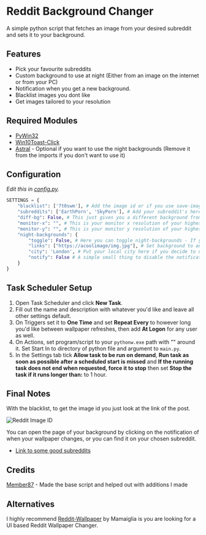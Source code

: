 # Reddit Background Changer
A simple python script that fetches an image from your desired subreddit and sets it to your background.

## Features
- Pick your favourite subreddits
- Custom background to use at night (Either from an image on the internet or from your PC)
- Notification when you get a new background.
- Blacklist images you dont like
- Get images tailored to your resolution

## Required Modules
- [PyWin32](https://pypi.org/project/pywin32/)
- [Win10Toast-Click](https://pypi.org/project/win10toast-click/)
- [Astral](https://pypi.org/project/astral/) - Optional if you want to use the night backgrounds (Remove it from the imports if you don't want to use it)

## Configuration
*Edit this in [config.py](https://github.com/coredev-uk/reddit-background-changer/blob/main/config.py#L3).*
```python
SETTINGS = {
    "blacklist": ['7t0swm'], # Add the image id or if you use save-images you can use the file name of what you'd not like to see in the future
    "subreddits": ['EarthPorn', 'SkyPorn'], # Add your subreddit's here, its randomised each time its ran, so it'll be one from the list (it can just be one subreddit if you'd just like that)
    "diff-bg": False, # This just gives you a different background from reddit everytime it checks, i suggest not turning it on if you run the script very often as it will run out of images and default to the first one after.
    "monitor-x": "", # This is your monitor x resolution of your highest resolution monitor (I.e 1920 for a 1920x1080 (1080p) display) - Leave this empty if you would like it to auto detect your primary display resolution. (and if you have a single monitor)
    "monitor-y": "", # This is your monitor y resolution of your highest resolution monitor (I.e 1080 for a 1920x1080 (1080p) display) - Leave this empty if you would like it to auto detect your primary display resolution. (and if you have a single monitor)
    "night-backgrounds": {
        "toggle": False, # Here you can toggle night-backgrounds - If you leave links empty '[]' then it will attempt to use images found in the Custom-Backgrounds folder
        "links": ["https://acoolimage/img.jpg"], # Set background to an you found on the internet.
        "city": 'London', # Put your local city here if you decide to use night-backgrounds, just leave it default if you dont want to use the night-backgrounds
        "notify": False # A simple small thing to disable the notification, it annoys me at night so I leave it off.
    }
}
```

## Task Scheduler Setup
1. Open Task Scheduler and click **New Task**.
2. Fill out the name and description with whatever you'd like and leave all other settings default.
3. On Triggers set it to **One Time** and set **Repeat Every** to however long you'd like between wallpaper refreshes, then add **At Logon** for any user as well.
4. On Actions, set program/script to your `pythonw.exe` path with "" around it. Set Start In to directory of python file and argument to `main.py`.
5. In the Settings tab tick **Allow task to be run on demand**, **Run task as soon as possible after a scheduled start is missed** and **If the running task does not end when requested, force it to stop** then set **Stop the task if it runs longer than:** to 1 hour.

## Final Notes
With the blacklist, to get the image id you just look at the link of the post.

![Reddit Image ID](https://i.imgur.com/E2AQYv0.png "Reddit Image ID")

You can open the page of your background by clicking on the notification of when your wallpaper changes, or you can find it on your chosen subreddit.
- [Link to some good subreddits](https://www.reddit.com/r/sfwpornnetwork/wiki/network)

## Credits
[Member87](https://github.com/member87) - Made the base script and helped out with additions I made

## Alternatives
I highly recommend [Reddit-Wallpaper](https://github.com/Mamiglia/Reddit-Wallpaper) by Mamaiglia is you are looking for a UI based Reddit Wallpaper Changer.